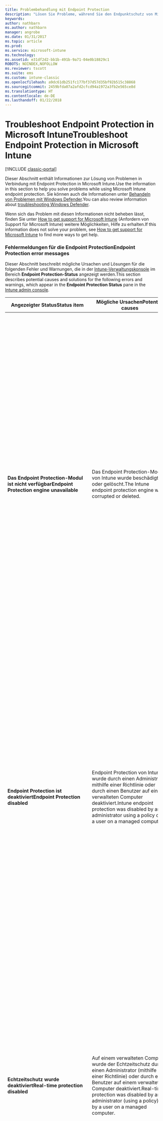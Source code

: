 ```yaml
---
title: Problembehandlung mit Endpoint Protection
description: "Lösen Sie Probleme, während Sie den Endpunktschutz von Microsoft Intune verwenden."
keywords: 
author: nathbarn
ms.author: nathbarn
manager: angrobe
ms.date: 01/31/2017
ms.topic: article
ms.prod: 
ms.service: microsoft-intune
ms.technology: 
ms.assetid: e31df2d2-bb1b-491b-9a71-04e0b18829c1
ROBOTS: NOINDEX,NOFOLLOW
ms.reviewer: tscott
ms.suite: ems
ms.custom: intune-classic
ms.openlocfilehash: a9dc61db251fc177bf37d57d35bf92b515c38868
ms.sourcegitcommit: 2459bfda07a2afd2cfcd94a1972a3fb2e565ce8d
ms.translationtype: HT
ms.contentlocale: de-DE
ms.lasthandoff: 01/22/2018
---
```

# <a name="troubleshoot-endpoint-protection-in-microsoft-intune"></a><span data-ttu-id="4f6f7-103">Troubleshoot Endpoint Protection in Microsoft Intune</span><span class="sxs-lookup"><span data-stu-id="4f6f7-103">Troubleshoot Endpoint Protection in Microsoft Intune</span></span>

[!INCLUDE [classic-portal](../includes/classic-portal.md)]

<span data-ttu-id="4f6f7-104">Dieser Abschnitt enthält Informationen zur Lösung von Problemen in Verbindung mit Endpoint Protection in Microsoft Intune.</span><span class="sxs-lookup"><span data-stu-id="4f6f7-104">Use the information in this section to help you solve problems while using Microsoft Intune endpoint protection.</span></span> <span data-ttu-id="4f6f7-105">Sie können auch die Informationen unter [Behandeln von Problemen mit Windows Defender](https://technet.microsoft.com/itpro/windows/keep-secure/troubleshoot-windows-defender-in-windows-10).</span><span class="sxs-lookup"><span data-stu-id="4f6f7-105">You can also review information about [troubleshooting Windows Defender](https://technet.microsoft.com/itpro/windows/keep-secure/troubleshoot-windows-defender-in-windows-10).</span></span>

<span data-ttu-id="4f6f7-106">Wenn sich das Problem mit diesen Informationen nicht beheben lässt, finden Sie unter [How to get support for Microsoft Intune](how-to-get-support-for-microsoft-intune.md) (Anfordern von Support für Microsoft Intune) weitere Möglichkeiten, Hilfe zu erhalten.</span><span class="sxs-lookup"><span data-stu-id="4f6f7-106">If this information does not solve your problem, see [How to get support for Microsoft Intune](how-to-get-support-for-microsoft-intune.md) to find more ways to get help.</span></span>

### <a name="endpoint-protection-error-messages"></a><span data-ttu-id="4f6f7-107">Fehlermeldungen für die Endpoint Protection</span><span class="sxs-lookup"><span data-stu-id="4f6f7-107">Endpoint Protection error messages</span></span>
<span data-ttu-id="4f6f7-108">Dieser Abschnitt beschreibt mögliche Ursachen und Lösungen für die folgenden Fehler und Warnungen, die in der [Intune-Verwaltungskonsole](https://manage.microsoft.com) im Bereich **Endpoint Protection-Status** angezeigt werden.</span><span class="sxs-lookup"><span data-stu-id="4f6f7-108">This section describes potential causes and solutions for the following errors and warnings, which appear in the **Endpoint Protection Status** pane in the  [Intune admin console](https://manage.microsoft.com).</span></span>

|<span data-ttu-id="4f6f7-109">Angezeigter Status</span><span class="sxs-lookup"><span data-stu-id="4f6f7-109">Status item</span></span>|<span data-ttu-id="4f6f7-110">Mögliche Ursachen</span><span class="sxs-lookup"><span data-stu-id="4f6f7-110">Potential causes</span></span>|<span data-ttu-id="4f6f7-111">Mögliche Lösungen</span><span class="sxs-lookup"><span data-stu-id="4f6f7-111">Potential solutions</span></span>|
|---------------|--------------------|-----------------------|
|<span data-ttu-id="4f6f7-112">**Das Endpoint Protection-Modul ist nicht verfügbar**</span><span class="sxs-lookup"><span data-stu-id="4f6f7-112">**Endpoint Protection engine unavailable**</span></span>|<span data-ttu-id="4f6f7-113">Das Endpoint Protection-Modul von Intune wurde beschädigt oder gelöscht.</span><span class="sxs-lookup"><span data-stu-id="4f6f7-113">The Intune endpoint protection engine was corrupted or deleted.</span></span>|<span data-ttu-id="4f6f7-114">Wenn das Endpoint Protection-Modul von Intune beschädigt ist, können Sie versuchen, die Software zu aktualisieren oder neu zu installieren.</span><span class="sxs-lookup"><span data-stu-id="4f6f7-114">If the Intune endpoint protection engine is corrupted, you can try updating or reinstalling the software.</span></span><br /><br /><span data-ttu-id="4f6f7-115">Klicken Sie zum Erzwingen eines sofortigen Updates in der Endpoint Protection-Clientsoftware auf **Update** (auf verwalteten Computern auf der Taskleiste).</span><span class="sxs-lookup"><span data-stu-id="4f6f7-115">To force an immediate update, choose **Update** in the  endpoint protection client software (found in the taskbar on managed computers.</span></span><br /><br /><span data-ttu-id="4f6f7-116">Wenn das Modul nicht aktualisiert werden kann, müssen Sie das Endpoint Protection-Modul erneut installieren.</span><span class="sxs-lookup"><span data-stu-id="4f6f7-116">If the engine cannot be updated, you must reinstall the  endpoint protection engine.</span></span><br /><br /><span data-ttu-id="4f6f7-117">Suchen Sie in der Liste der installierten Programme in der Systemsteuerung auf dem verwalteten Computer nach **Microsoft Intune Endpoint Protection-Agent**, und deinstallieren Sie die Anwendung.</span><span class="sxs-lookup"><span data-stu-id="4f6f7-117">In the list of installed programs in Control Panel on the managed computer, locate **Microsoft Intune Endpoint Protection Agent**, and then uninstall the application.</span></span><br /><br /><span data-ttu-id="4f6f7-118">Während der nächsten Updatesynchronisierung wird das fehlende Programm von Microsoft Online Management Update Manager erkannt und zum geplanten Installationszeitpunkt neu installiert.</span><span class="sxs-lookup"><span data-stu-id="4f6f7-118">During the next update synchronization, the Microsoft Online Management Update Manager detects the missing program and reinstalls it at the scheduled installation time.</span></span>|
|<span data-ttu-id="4f6f7-119">**Endpoint Protection ist deaktiviert**</span><span class="sxs-lookup"><span data-stu-id="4f6f7-119">**Endpoint Protection disabled**</span></span>|<span data-ttu-id="4f6f7-120">Endpoint Protection von Intune wurde durch einen Administrator mithilfe einer Richtlinie oder durch einen Benutzer auf einem verwalteten Computer deaktiviert.</span><span class="sxs-lookup"><span data-stu-id="4f6f7-120">Intune endpoint protection was disabled by an administrator using a policy or by a user on a managed computer.</span></span>|<span data-ttu-id="4f6f7-121">Wenn Endpoint Protection deaktiviert ist, können Sie die Schutzanwendung über die [Intune-Verwaltungskonsole](https://manage.microsoft.com) oder einen verwalteten Computer aktivieren.</span><span class="sxs-lookup"><span data-stu-id="4f6f7-121">If  endpoint protection is disabled, you can enable it from the  [Intune admin console](https://manage.microsoft.com) or from a managed computer.</span></span> <span data-ttu-id="4f6f7-122">Führen Sie eines der folgenden Verfahren aus:</span><span class="sxs-lookup"><span data-stu-id="4f6f7-122">Do one of the following:</span></span><br /><br /><span data-ttu-id="4f6f7-123">Öffnen Sie zum Aktivieren von Endpoint Protection über die [Intune-Verwaltungskonsole](https://manage.microsoft.com) den Arbeitsbereich **Richtlinie**, und ändern Sie dann in den Richtlinien, die für den Computer gelten, die Einstellung des Parameters **Endpoint Protection aktivieren**.</span><span class="sxs-lookup"><span data-stu-id="4f6f7-123">To enable  endpoint protection from the  [Intune admin console](https://manage.microsoft.com), open the **Policy** workspace, and then change the **Enable Endpoint Protection** setting in the policies that apply to the computer.</span></span><br /><br /><span data-ttu-id="4f6f7-124">ODER</span><span class="sxs-lookup"><span data-stu-id="4f6f7-124">Or,</span></span><br /><br /><span data-ttu-id="4f6f7-125">Starten Sie zum Aktivieren von Endpoint Protection über einen verwalteten Computer den Intune-Endpoint Protection-Client über den Benachrichtigungsbereich, und Sie werden zum Aktivieren von Endpoint Protection aufgefordert.</span><span class="sxs-lookup"><span data-stu-id="4f6f7-125">to enable  endpoint protection from a managed computer, start the Intune endpoint protection client from the notification area and you will be prompted to enable  endpoint protection.</span></span>|
|<span data-ttu-id="4f6f7-126">**Echtzeitschutz wurde deaktiviert**</span><span class="sxs-lookup"><span data-stu-id="4f6f7-126">**Real-time protection disabled**</span></span>|<span data-ttu-id="4f6f7-127">Auf einem verwalteten Computer wurde der Echtzeitschutz durch einen Administrator (mithilfe einer Richtlinie) oder durch einen Benutzer auf einem verwalteten Computer deaktiviert.</span><span class="sxs-lookup"><span data-stu-id="4f6f7-127">Real-time protection was disabled by an administrator (using a policy) or by a user on a managed computer.</span></span>|<span data-ttu-id="4f6f7-128">Wenn Echtzeitschutz deaktiviert ist, können Sie die Schutzanwendung über die [Intune-Verwaltungskonsole](https://manage.microsoft.com) oder einen verwalteten Computer aktivieren.</span><span class="sxs-lookup"><span data-stu-id="4f6f7-128">If real-time protection is disabled, you can enable it from the  [Intune admin console](https://manage.microsoft.com) or from a managed computer.</span></span> <span data-ttu-id="4f6f7-129">Führen Sie eines der folgenden Verfahren aus:</span><span class="sxs-lookup"><span data-stu-id="4f6f7-129">Do one of the following:</span></span><br /><br /><span data-ttu-id="4f6f7-130">Wenn Sie den Echtzeitschutz über die [Intune-Verwaltungskonsole](https://manage.microsoft.com) aktivieren möchten, öffnen Sie den Arbeitsbereich **Richtlinie**, und ändern Sie dann in den Richtlinien, die für den Computer gelten, die Einstellung des Parameters **Echtzeitschutz aktivieren** in **Ja**.</span><span class="sxs-lookup"><span data-stu-id="4f6f7-130">To enable real-time protection from the  [Intune admin console](https://manage.microsoft.com), open the **Policy** workspace, and then change the **Enable real-time protection** setting to **Yes** in the policies that apply to the computer.</span></span><br /><br /><span data-ttu-id="4f6f7-131">ODER</span><span class="sxs-lookup"><span data-stu-id="4f6f7-131">Or,</span></span><br /><br /><span data-ttu-id="4f6f7-132">Wenn Sie den Echtzeitschutz von einem verwalteten Computer aus aktivieren möchten, starten Sie die Endpoint Protection-Clientsoftware über den Benachrichtigungsbereich.</span><span class="sxs-lookup"><span data-stu-id="4f6f7-132">to enable real-time protection from a managed computer, start the  endpoint protection client software from the notification area.</span></span> <span data-ttu-id="4f6f7-133">Sie werden aufgefordert, den Echtzeitschutz zu diesem Zeitpunkt zu aktivieren.</span><span class="sxs-lookup"><span data-stu-id="4f6f7-133">You are prompted to enable real-time protection at that time.</span></span>|
|<span data-ttu-id="4f6f7-134">**Download-Überprüfung deaktiviert**</span><span class="sxs-lookup"><span data-stu-id="4f6f7-134">**Download scanning disabled**</span></span>|<span data-ttu-id="4f6f7-135">Die Download-Überprüfung wurde von einem Administrator per Richtlinie oder von einem Benutzer auf einem verwalteten Computer deaktiviert.</span><span class="sxs-lookup"><span data-stu-id="4f6f7-135">Download scanning was disabled by an administrator by using policy or by a user on a managed computer.</span></span>|<span data-ttu-id="4f6f7-136">Wenn Download-Überprüfung deaktiviert ist, können Sie die Schutzanwendung über die [Intune-Verwaltungskonsole](https://manage.microsoft.com) oder einen verwalteten Computer aktivieren.</span><span class="sxs-lookup"><span data-stu-id="4f6f7-136">If download scanning is disabled, you can enable it from the  [Intune admin console](https://manage.microsoft.com) or from a managed computer.</span></span> <span data-ttu-id="4f6f7-137">Führen Sie eines der folgenden Verfahren aus:</span><span class="sxs-lookup"><span data-stu-id="4f6f7-137">Do one of the following:</span></span><br /><br /><span data-ttu-id="4f6f7-138">Öffnen Sie zum Aktivieren der Download-Überprüfung über die [Intune-Verwaltungskonsole](https://manage.microsoft.com) den Arbeitsbereich **Richtlinie**, und ändern Sie dann in den Richtlinien, die für den Computer gelten, die Einstellung des Parameters **Alle Downloads** überprüfen in **Ja**.</span><span class="sxs-lookup"><span data-stu-id="4f6f7-138">To enable download scanning from the  [Intune admin console](https://manage.microsoft.com), open the **Policy** workspace, and then change the **Scan all Downloads** setting to **Yes** in the policies that apply to the computer.</span></span><br /><br /><span data-ttu-id="4f6f7-139">ODER</span><span class="sxs-lookup"><span data-stu-id="4f6f7-139">Or,</span></span><br /><br /><span data-ttu-id="4f6f7-140">Wenn Sie die Download-Überprüfung von einem verwalteten Computer aus aktivieren möchten, starten Sie die Endpoint Protection-Clientsoftware über den Benachrichtigungsbereich.</span><span class="sxs-lookup"><span data-stu-id="4f6f7-140">to enable download scanning from a managed computer, start the  endpoint protection client software from the notification area.</span></span> <span data-ttu-id="4f6f7-141">Klicken Sie auf der Registerkarte **Einstellungen** auf **Echtzeitschutz**, aktivieren Sie das Kontrollkästchen **Alle Downloads überprüfen**, und klicken Sie dann auf **Änderungen speichern**.</span><span class="sxs-lookup"><span data-stu-id="4f6f7-141">Choose the **Settings** tab, choose **Real-time protection**, select the **Scan all downloads** check box, and then choose **Save changes**.</span></span>|
|<span data-ttu-id="4f6f7-142">**Datei- und Programmaktivitätsüberwachung deaktiviert**</span><span class="sxs-lookup"><span data-stu-id="4f6f7-142">**File and program activity monitoring disabled**</span></span>|<span data-ttu-id="4f6f7-143">Die Datei- und Programmaktivitätsüberwachung wurde von einem Administrator mithilfe einer Richtlinie oder von einem Benutzer auf einem verwalteten Computer deaktiviert.</span><span class="sxs-lookup"><span data-stu-id="4f6f7-143">File and program activity monitoring was disabled by an administrator who used Policy or by a user on a managed computer.</span></span>|<span data-ttu-id="4f6f7-144">Wenn die Datei- und Programmaktivitätsüberwachung deaktiviert ist, können Sie sie über die [Intune-Verwaltungskonsole](https://manage.microsoft.com) oder einen verwalteten Computer aktivieren.</span><span class="sxs-lookup"><span data-stu-id="4f6f7-144">If file and program activity monitoring is disabled, you can enable it from the  [Intune admin console](https://manage.microsoft.com) or from a managed computer.</span></span> <span data-ttu-id="4f6f7-145">Führen Sie eines der folgenden Verfahren aus:</span><span class="sxs-lookup"><span data-stu-id="4f6f7-145">Do one of the following:</span></span><br /><br /><span data-ttu-id="4f6f7-146">Wenn Sie die Datei- und Programmaktivitätsüberwachung über die [Intune-Verwaltungskonsole](https://manage.microsoft.com) aktivieren möchten, öffnen Sie den Arbeitsbereich **Richtlinie**, und ändern Sie dann in den Richtlinien, die für den Computer gelten, die Einstellung des Parameters **Datei- und Programmaktivität auf Computern überwachen** in **Ja**.</span><span class="sxs-lookup"><span data-stu-id="4f6f7-146">To enable file and program activity monitoring from the  [Intune admin console](https://manage.microsoft.com), open the **Policy** workspace, and then change the **Monitor file and program activity on computers** setting to **Yes** in the policies that apply to the computer.</span></span><br /><br /><span data-ttu-id="4f6f7-147">ODER</span><span class="sxs-lookup"><span data-stu-id="4f6f7-147">Or,</span></span><br /><br /><span data-ttu-id="4f6f7-148">Wenn Sie die Datei- und Programmaktivitätsüberwachung von einem verwalteten Computer aus aktivieren möchten, starten Sie die Endpoint Protection-Clientsoftware über den Benachrichtigungsbereich.</span><span class="sxs-lookup"><span data-stu-id="4f6f7-148">to enable file and program activity monitoring from a managed computer, start the  endpoint protection client software from the notification area.</span></span> <span data-ttu-id="4f6f7-149">Klicken Sie auf der Registerkarte **Einstellungen** auf **Echtzeitschutz**, aktivieren Sie das Kontrollkästchen **Datei- und Programmaktivität auf Computern überwachen**, und klicken Sie dann auf **Änderungen speichern**.</span><span class="sxs-lookup"><span data-stu-id="4f6f7-149">Choose the **Settings** tab, choose **Real-time protection**, select the **Monitor file and program activity on your computer** check box, and then choose **Save changes**.</span></span>|
|<span data-ttu-id="4f6f7-150">**Verhaltensüberwachung deaktiviert**</span><span class="sxs-lookup"><span data-stu-id="4f6f7-150">**Behavior monitoring disabled**</span></span>|<span data-ttu-id="4f6f7-151">Die Verhaltensüberwachung wurde von einem Administrator (mithilfe einer Richtlinie) oder von einem Benutzer auf einem verwalteten Computer deaktiviert.</span><span class="sxs-lookup"><span data-stu-id="4f6f7-151">Behavior monitoring was disabled by an administrator (using a policy) or by a user on a managed computer.</span></span>|<span data-ttu-id="4f6f7-152">Wenn die Verhaltensüberwachung deaktiviert ist, können Sie die Schutzanwendung über die [Intune-Verwaltungskonsole](https://manage.microsoft.com) oder einen verwalteten Computer aktivieren.</span><span class="sxs-lookup"><span data-stu-id="4f6f7-152">If behavior monitoring is disabled, you can enable it from the  [Intune admin console](https://manage.microsoft.com) or from a managed computer.</span></span> <span data-ttu-id="4f6f7-153">Führen Sie eines der folgenden Verfahren aus:</span><span class="sxs-lookup"><span data-stu-id="4f6f7-153">Do one of the following:</span></span><br /><br /><span data-ttu-id="4f6f7-154">Öffnen Sie zum Aktivieren der Verhaltensüberwachung über die [Intune-Verwaltungskonsole](https://manage.microsoft.com) den Arbeitsbereich **Richtlinie**, und ändern Sie dann in den Richtlinien, die für den Computer gelten, die Einstellung des Parameters **Verhaltensüberwachung aktivieren** in **Ja**, und starten Sie den verwalteten Computer neu.</span><span class="sxs-lookup"><span data-stu-id="4f6f7-154">To enable behavior monitoring from the  [Intune admin console](https://manage.microsoft.com), open the **Policy** workspace, change the **Enable behavior monitoring** setting to **Yes** in the policies that apply to the computer, and then restart the managed computer.</span></span><br /><br /><span data-ttu-id="4f6f7-155">ODER</span><span class="sxs-lookup"><span data-stu-id="4f6f7-155">Or,</span></span><br /><br /><span data-ttu-id="4f6f7-156">Wenn Sie die Verhaltensüberwachung von einem verwalteten Computer aus aktivieren möchten, starten Sie die Endpoint Protection-Clientsoftware über den Benachrichtigungsbereich.</span><span class="sxs-lookup"><span data-stu-id="4f6f7-156">to enable behavior monitoring from a managed computer, start the  endpoint protection client software from the notification area.</span></span> <span data-ttu-id="4f6f7-157">Klicken Sie auf der Registerkarte **Einstellungen** auf **Echtzeitschutz**, aktivieren Sie das Kontrollkästchen **Verhaltensüberwachung aktivieren**, und klicken Sie dann auf **Änderungen speichern**.</span><span class="sxs-lookup"><span data-stu-id="4f6f7-157">Choose the **Settings** tab, choose **Real-time protection**, select the **Enable behavior monitoring** check box, and then choose **Save changes**.</span></span> <span data-ttu-id="4f6f7-158">Starten Sie den Computer anschließend neu.</span><span class="sxs-lookup"><span data-stu-id="4f6f7-158">Then, restart the computer.</span></span>|
|<span data-ttu-id="4f6f7-159">**Skriptüberprüfung deaktiviert**</span><span class="sxs-lookup"><span data-stu-id="4f6f7-159">**Script scanning disabled**</span></span>|<span data-ttu-id="4f6f7-160">Die Skriptüberprüfung wurde von einem Administrator (mithilfe einer Richtlinie) oder von einem Benutzer auf einem verwalteten Computer deaktiviert.</span><span class="sxs-lookup"><span data-stu-id="4f6f7-160">Script scanning was disabled by an administrator (using a policy) or by a user on a managed computer.</span></span>|<span data-ttu-id="4f6f7-161">Wenn die Skriptüberprüfung deaktiviert ist, können Sie die Schutzanwendung über die [Intune-Verwaltungskonsole](https://manage.microsoft.com) oder einen verwalteten Computer aktivieren.</span><span class="sxs-lookup"><span data-stu-id="4f6f7-161">If script scanning is disabled, you can enable it from the  [Intune admin console](https://manage.microsoft.com) or from a managed computer.</span></span> <span data-ttu-id="4f6f7-162">Führen Sie eines der folgenden Verfahren aus:</span><span class="sxs-lookup"><span data-stu-id="4f6f7-162">Do one of the following:</span></span><br /><br /><span data-ttu-id="4f6f7-163">Öffnen Sie zum Aktivieren der Skriptüberprüfung über die [Intune-Verwaltungskonsole](https://manage.microsoft.com) den Arbeitsbereich **Richtlinie**, und ändern Sie dann in den Richtlinien, die für den Computer gelten, die Einstellung des Parameters **Skriptüberprüfung aktivieren** in **Ja**.</span><span class="sxs-lookup"><span data-stu-id="4f6f7-163">To enable script scanning from the  [Intune admin console](https://manage.microsoft.com), open the **Policy** workspace and change the **Enable script scanning** setting to **Yes** in the policies that apply to the computer.</span></span><br /><br /><span data-ttu-id="4f6f7-164">ODER</span><span class="sxs-lookup"><span data-stu-id="4f6f7-164">Or,</span></span><br /><br /><span data-ttu-id="4f6f7-165">Wenn Sie die Skriptüberprüfung von einem verwalteten Computer aus aktivieren möchten, starten Sie die Endpoint Protection-Clientsoftware über den Benachrichtigungsbereich.</span><span class="sxs-lookup"><span data-stu-id="4f6f7-165">to enable script scanning from a managed computer, start the  endpoint protection client software from the notification area.</span></span> <span data-ttu-id="4f6f7-166">Klicken Sie auf der Registerkarte **Einstellungen** auf **Echtzeitschutz**, aktivieren Sie das Kontrollkästchen **Skriptüberprüfung aktivieren**, und klicken Sie dann auf **Änderungen speichern**.</span><span class="sxs-lookup"><span data-stu-id="4f6f7-166">Choose the **Settings** tab, choose **Real-time protection**, select the **Enable script scanning** check box, and then choose **Save changes**.</span></span>|
|<span data-ttu-id="4f6f7-167">**Netzwerkinspektionssystem deaktiviert**</span><span class="sxs-lookup"><span data-stu-id="4f6f7-167">**Network Inspection System disabled**</span></span>|<span data-ttu-id="4f6f7-168">Das Netzwerkinspektionssystem wurde durch einen Administrator (per Richtlinie) oder von einem Benutzer auf einem verwalteten Computer deaktiviert.</span><span class="sxs-lookup"><span data-stu-id="4f6f7-168">The Network Inspection System was disabled by an administrator using policy or by a user on a managed computer.</span></span>|<span data-ttu-id="4f6f7-169">Wenn das Netzwerkinspektionssystem deaktiviert ist, können Sie es über die [Intune-Verwaltungskonsole](https://manage.microsoft.com) oder einen verwalteten Computer aktivieren.</span><span class="sxs-lookup"><span data-stu-id="4f6f7-169">If Network Inspection System is disabled, you can enable it from the  [Intune admin console](https://manage.microsoft.com) or from a managed computer.</span></span> <span data-ttu-id="4f6f7-170">Führen Sie eines der folgenden Verfahren aus:</span><span class="sxs-lookup"><span data-stu-id="4f6f7-170">Do one of the following:</span></span><br /><br /><span data-ttu-id="4f6f7-171">Öffnen Sie zum Aktivieren des Netzwerkinspektionssystems über die [Intune-Verwaltungskonsole](https://manage.microsoft.com) den Arbeitsbereich **Richtlinie**, und ändern Sie dann in den Richtlinien, die für den Computer gelten, die Einstellung des Parameters **Netzwerkinspektionssystem aktivieren** in **Ja**, und starten Sie den verwalteten Computer neu.</span><span class="sxs-lookup"><span data-stu-id="4f6f7-171">To enable Network Inspection System from the  [Intune admin console](https://manage.microsoft.com), open the **Policy** workspace, change the **Enable Network Inspection System** setting to **Yes** in the policies that apply to the computer, and then restart the managed computer.</span></span><br /><br /><span data-ttu-id="4f6f7-172">ODER</span><span class="sxs-lookup"><span data-stu-id="4f6f7-172">Or,</span></span><br /><br /><span data-ttu-id="4f6f7-173">Wenn Sie das Netzwerkinspektionssystem von einem verwalteten Computer aus aktivieren möchten, starten Sie die Endpoint Protection-Clientsoftware über den Benachrichtigungsbereich.</span><span class="sxs-lookup"><span data-stu-id="4f6f7-173">to enable Network Inspection System from a managed computer, start the  endpoint protection client software from the notification area.</span></span> <span data-ttu-id="4f6f7-174">Klicken Sie auf der Registerkarte **Einstellungen** auf **Echtzeitschutz**, aktivieren Sie das Kontrollkästchen **Netzwerkinspektionssystem aktivieren**, und klicken Sie dann auf **Änderungen speichern**.</span><span class="sxs-lookup"><span data-stu-id="4f6f7-174">Choose the **Settings** tab, choose **Real-time protection**, select the **Enable Network Inspection System** check box, and then choose **Save changes**.</span></span> <span data-ttu-id="4f6f7-175">Starten Sie den Computer neu.</span><span class="sxs-lookup"><span data-stu-id="4f6f7-175">Restart the computer.</span></span>|
|<span data-ttu-id="4f6f7-176">**Malwaredefinitionen sind veraltet**</span><span class="sxs-lookup"><span data-stu-id="4f6f7-176">**Malware definitions out of date**</span></span>|<span data-ttu-id="4f6f7-177">Möglicherweise war der Computer über einen längeren Zeitraum vom Internet getrennt, sodass seine Malwaredefinitionen länger nicht aktualisiert worden sind.</span><span class="sxs-lookup"><span data-stu-id="4f6f7-177">The computer might have been disconnected from the Internet for an extended period of time, and its malware definitions might not yet have been updated.</span></span> <span data-ttu-id="4f6f7-178">Dieser Status wird angezeigt, wenn die Malwaredefinitionen auf dem Computer mehr als 14 Tage veraltet sind.</span><span class="sxs-lookup"><span data-stu-id="4f6f7-178">This status appears when the malware definitions on the computer are out of date by 14 days or more.</span></span>|<span data-ttu-id="4f6f7-179">Wenn Malwaredefinitionen veraltet sind, können Sie die Definitionen über das Thema [Intune-Verwaltungskonsole](/intune-classic/deploy-use/help-secure-windows-pcs-with-endpoint-protection-for-microsoft-intune) aktualisieren.</span><span class="sxs-lookup"><span data-stu-id="4f6f7-179">If malware definitions are out of date, you can update the definitions from the  [Intune admin console](/intune-classic/deploy-use/help-secure-windows-pcs-with-endpoint-protection-for-microsoft-intune) topic.</span></span>|
|<span data-ttu-id="4f6f7-180">**Vollständige Überprüfung ist überfällig**</span><span class="sxs-lookup"><span data-stu-id="4f6f7-180">**Full scan overdue**</span></span>|<span data-ttu-id="4f6f7-181">Seit 14 Tagen wurde keine vollständige Überprüfung ausgeführt.</span><span class="sxs-lookup"><span data-stu-id="4f6f7-181">A full scan has not been completed for 14 days.</span></span> <span data-ttu-id="4f6f7-182">Ursache hierfür kann ein Neustart des Computers während einer vollständigen Überprüfung sein.</span><span class="sxs-lookup"><span data-stu-id="4f6f7-182">This can be caused by a computer restart during a full scan.</span></span>|<span data-ttu-id="4f6f7-183">Wenn eine vollständige Überprüfung überfällig ist, können Sie eine einmalige vollständige Überprüfung ausführen oder wiederholte vollständige Überprüfungen über die [Intune-Administratorkonsole](/intune-classic/deploy-use/common-windows-pc-management-tasks-with-the-microsoft-intune-computer-client) planen.</span><span class="sxs-lookup"><span data-stu-id="4f6f7-183">If a full scan is overdue, you can run a one-time full scan or schedule recurring full scans from the  [Intune admin console](/intune-classic/deploy-use/common-windows-pc-management-tasks-with-the-microsoft-intune-computer-client).</span></span>|
|<span data-ttu-id="4f6f7-184">**Schnellüberprüfung ist überfällig**</span><span class="sxs-lookup"><span data-stu-id="4f6f7-184">**Quick scan overdue**</span></span>|<span data-ttu-id="4f6f7-185">Seit 14 Tagen wurde keine Schnellüberprüfung ausgeführt.</span><span class="sxs-lookup"><span data-stu-id="4f6f7-185">A quick scan has not been completed for 14 days.</span></span> <span data-ttu-id="4f6f7-186">Ursache hierfür kann ein Neustart während einer Schnellüberprüfung sein.</span><span class="sxs-lookup"><span data-stu-id="4f6f7-186">This can be caused by a restart during a quick scan.</span></span>|<span data-ttu-id="4f6f7-187">Wenn eine Schnellüberprüfung überfällig ist, können Sie eine einmalige Schnellüberprüfung ausführen oder wiederholte Schnellüberprüfungen über die [Intune-Administratorkonsole](/intune-classic/deploy-use/common-windows-pc-management-tasks-with-the-microsoft-intune-computer-client) planen.</span><span class="sxs-lookup"><span data-stu-id="4f6f7-187">If a quick scan is overdue, you can run a one-time quick scan or schedule recurring quick scans from the  [Intune admin console](/intune-classic/deploy-use/common-windows-pc-management-tasks-with-the-microsoft-intune-computer-client).</span></span>|
|<span data-ttu-id="4f6f7-188">**Eine andere Endpunktschutzanwendung wird ausgeführt**</span><span class="sxs-lookup"><span data-stu-id="4f6f7-188">**Another endpoint protection application running**</span></span>|<span data-ttu-id="4f6f7-189">Eine andere Endpunktschutzanwendung wird ausgeführt, und der Computer befindet sich in einem fehlerfreien Zustand.</span><span class="sxs-lookup"><span data-stu-id="4f6f7-189">Another endpoint protection application is running, and the computer is healthy.</span></span>|<span data-ttu-id="4f6f7-190">Ist eine andere Endpunktschutzanwendung installiert, und wird diese von Intune erkannt, deaktiviert Endpoint Protection sich standardmäßig automatisch.</span><span class="sxs-lookup"><span data-stu-id="4f6f7-190">By default, if another endpoint protection application is installed and Intune detects that application,  endpoint protection automatically disables itself.</span></span> <span data-ttu-id="4f6f7-191">Erkennt Intune die andere Endpunktschutzanwendung nicht, bleibt Endpoint Protection aktiviert.</span><span class="sxs-lookup"><span data-stu-id="4f6f7-191">If Intune does not detect the other endpoint application,  endpoint protection will remain enabled.</span></span> <span data-ttu-id="4f6f7-192">Weitere Informationen finden Sie unter [Schützen von Windows-PCs mit Endpoint Protection für Microsoft Intune](/intune-classic/deploy-use/help-secure-windows-pcs-with-endpoint-protection-for-microsoft-intune).</span><span class="sxs-lookup"><span data-stu-id="4f6f7-192">For more information, see [Help secure Windows PCs with Endpoint Protection for Microsoft Intune](/intune-classic/deploy-use/help-secure-windows-pcs-with-endpoint-protection-for-microsoft-intune).</span></span>|

### <a name="next-steps"></a><span data-ttu-id="4f6f7-193">Nächste Schritte</span><span class="sxs-lookup"><span data-stu-id="4f6f7-193">Next steps</span></span>
<span data-ttu-id="4f6f7-194">Wenn diese Informationen zur Problembehandlung für Sie nicht hilfreich waren, wenden Sie sich wie in [Anfordern von Support für Microsoft Intune](how-to-get-support-for-microsoft-intune.md) beschrieben an den Microsoft Support.</span><span class="sxs-lookup"><span data-stu-id="4f6f7-194">If this troubleshooting information didn't help you, contact Microsoft Support as described in [How to get support for Microsoft Intune](how-to-get-support-for-microsoft-intune.md).</span></span>
